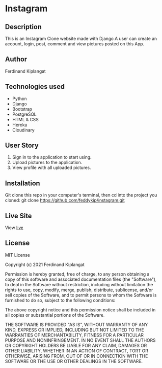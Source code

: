 # Instagram
## Description
This is an Instagram Clone website made with Django.A user can create an account, login, post, comment and view pictures posted on this App.
## Author
Ferdinand Kiplangat
## Technologies used
* Python
* Django
* Bootstrap
* PostgreSQL
* HTML & CSS
* Heroku
* Cloudinary
## User Story
1. Sign in to the application to start using.
2. Upload  pictures to the application.
3. View profile with all uploaded pictures.

## Installation
Git clone this repo in your computer's terminal, then cd into the project you cloned: git clone https://github.com/feddykip/instagram.git

## Live Site
View [live](https://fed-insta.herokuapp.com/)

## License
MIT License

Copyright (c) 2021 Ferdinand Kiplangat

Permission is hereby granted, free of charge, to any person obtaining a copy
of this software and associated documentation files (the "Software"), to deal
in the Software without restriction, including without limitation the rights
to use, copy, modify, merge, publish, distribute, sublicense, and/or sell
copies of the Software, and to permit persons to whom the Software is
furnished to do so, subject to the following conditions:

The above copyright notice and this permission notice shall be included in all
copies or substantial portions of the Software.

THE SOFTWARE IS PROVIDED "AS IS", WITHOUT WARRANTY OF ANY KIND, EXPRESS OR
IMPLIED, INCLUDING BUT NOT LIMITED TO THE WARRANTIES OF MERCHANTABILITY,
FITNESS FOR A PARTICULAR PURPOSE AND NONINFRINGEMENT. IN NO EVENT SHALL THE
AUTHORS OR COPYRIGHT HOLDERS BE LIABLE FOR ANY CLAIM, DAMAGES OR OTHER
LIABILITY, WHETHER IN AN ACTION OF CONTRACT, TORT OR OTHERWISE, ARISING FROM,
OUT OF OR IN CONNECTION WITH THE SOFTWARE OR THE USE OR OTHER DEALINGS IN THE
SOFTWARE.



           
 
